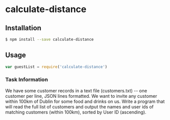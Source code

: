# calculate-distance




## Installation

```sh
$ npm install --save calculate-distance
```
## Usage

```javascript
var guestList = require('calculate-distance')
```

### Task Information
We have some customer records in a text file (customers.txt) -- one customer per line, JSON lines formatted. We want to invite any customer within 100km of Dublin for some food and drinks on us. Write a program that will read the full list of customers and output the names and user ids of matching customers (within 100km), sorted by User ID (ascending). 
